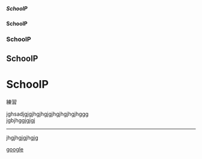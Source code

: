##### SchoolP
#### SchoolP
### SchoolP
## SchoolP
# SchoolP
練習


jghsadjgjgjhgjhgjgjhgjhgjhgjhggg<br>
jgbjhggjgjgj
<hr>
jhgjhgjgjhgjg<br>

[google](http://www.google.com/)

